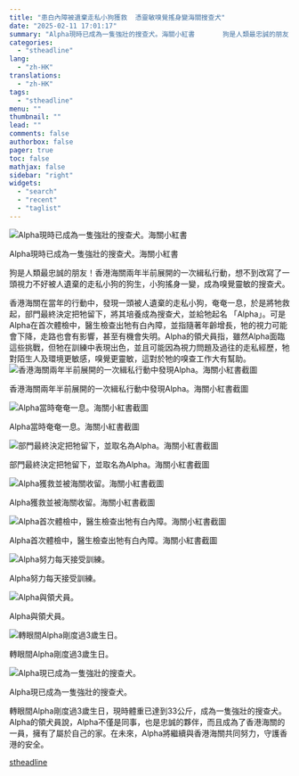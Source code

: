 ```yaml
---
title: "患白內障被遺棄走私小狗獲救  憑靈敏嗅覺搖身變海關搜查犬"
date: "2025-02-11 17:01:17"
summary: "Alpha現時已成為一隻強壯的搜查犬。海關小紅書       狗是人類最忠誠的朋友！香港海關..."
categories:
  - "stheadline"
lang:
  - "zh-HK"
translations:
  - "zh-HK"
tags:
  - "stheadline"
menu: ""
thumbnail: ""
lead: ""
comments: false
authorbox: false
pager: true
toc: false
mathjax: false
sidebar: "right"
widgets:
  - "search"
  - "recent"
  - "taglist"
---
```


![Alpha現時已成為一隻強壯的搜查犬。海關小紅書](https://image.stheadline.com/f/680p0/0x0/100/none/10c824270a493aaee5b394cbb9e1dc82/stheadline/inewsmedia/20250211/_2025021116524926775.jpg)

Alpha現時已成為一隻強壯的搜查犬。海關小紅書




狗是人類最忠誠的朋友！香港海關兩年半前展開的一次緝私行動，想不到改寫了一頭視力不好被人遺棄的走私小狗的狗生，小狗搖身一變，成為嗅覺靈敏的搜查犬。

香港海關在當年的行動中，發現一頭被人遺棄的走私小狗，奄奄一息，於是將牠救起，部門最終決定把牠留下，將其培養成為搜查犬，並給牠起名 「Alpha」。可是Alpha在首次體檢中，醫生檢查出牠有白內障，並指隨著年齡增長，牠的視力可能會下降，走路也會有影響，甚至有機會失明。Alpha的領犬員指，雖然Alpha面臨這些挑戰，但牠在訓練中表現出色，並且可能因為視力問題及過往的走私經歷，牠對陌生人及環境更敏感，嗅覺更靈敏，這對於牠的嗅查工作大有幫助。
 ![香港海關兩年半前展開的一次緝私行動中發現Alpha。海關小紅書截圖](https://image.hkhl.hk/f/1024p0/0x0/100/none/139820fbd0d8d567bd582aca7a6a1b9a/2025-02/2025-02-11_162744.jpg)


香港海關兩年半前展開的一次緝私行動中發現Alpha。海關小紅書截圖



 ![Alpha當時奄奄一息。海關小紅書截圖](https://image.hkhl.hk/f/1024p0/0x0/100/none/a71fe7d49f7ef4a3ae25bb46dee523c8/2025-02/2025-02-11_161502.jpg)


Alpha當時奄奄一息。海關小紅書截圖



 ![部門最終決定把牠留下，並取名為Alpha。海關小紅書截圖](https://image.hkhl.hk/f/1024p0/0x0/100/none/34137853e054691a79969af80f425ab7/2025-02/2025-02-11_161636.jpg)


部門最終決定把牠留下，並取名為Alpha。海關小紅書截圖



 ![Alpha獲救並被海關收留。海關小紅書截圖](https://image.hkhl.hk/f/1024p0/0x0/100/none/e356ba667c5cfa8b25a046805d47614b/2025-02/2025-02-11_161856.jpg)


Alpha獲救並被海關收留。海關小紅書截圖



 ![Alpha首次體檢中，醫生檢查出牠有白內障。海關小紅書截圖](https://image.hkhl.hk/f/1024p0/0x0/100/none/e4c14bc2ebfbf3c2005786eca381c7b6/2025-02/2025-02-11_161724.jpg)


Alpha首次體檢中，醫生檢查出牠有白內障。海關小紅書截圖



 ![Alpha努力每天接受訓練。](https://image.hkhl.hk/f/1024p0/0x0/100/none/3bb022ac94e2b36cff2bce44b544eb06/2025-02/2025-02-11_162130.jpg)


Alpha努力每天接受訓練。



 ![Alpha與領犬員。](https://image.hkhl.hk/f/1024p0/0x0/100/none/977adfc2b46e012d4c1221999232f9ba/2025-02/2025-02-11_162216.jpg)


Alpha與領犬員。



 ![轉眼間Alpha剛度過3歲生日。](https://image.hkhl.hk/f/1024p0/0x0/100/none/f1fd238944c029bd6aaf293a84782c56/2025-02/2025-02-11_161906.jpg)


轉眼間Alpha剛度過3歲生日。



 ![Alpha現已成為一隻強壯的搜查犬。](https://image.hkhl.hk/f/1024p0/0x0/100/none/7c2b4b256ac32792e229e7cf847a318b/2025-02/2025-02-11_162103.jpg)


Alpha現已成為一隻強壯的搜查犬。




轉眼間Alpha剛度過3歲生日，現時體重已達到33公斤，成為一隻強壯的搜查犬。Alpha的領犬員說，Alpha不僅是同事，也是忠誠的夥伴，而且成為了香港海關的一員，擁有了屬於自己的家。在未來，Alpha將繼續與香港海關共同努力，守護香港的安全。

[stheadline](https://std.stheadline.com/realtime/article/2052147/即時-港聞-患白內障被遺棄走私小狗獲救-憑靈敏嗅覺搖身變海關搜查犬)
